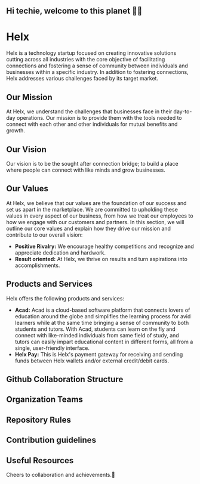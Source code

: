 ## Hi techie, welcome to this planet 👩‍💻
# Helx

Helx is a technology startup focused on creating innovative solutions cutting across all industries with the core objective of facilitating connections and fostering a sense of community between individuals and businesses within a specific industry. In addition to fostering connections, Helx addresses various challenges faced by its target market.

## Our Mission
At Helx, we understand the challenges that businesses face in their day-to-day operations. Our mission is to provide them with the tools needed to connect with each other and other individuals for mutual benefits and growth.

## Our Vision
Our vision is to be the sought after connection bridge; to build a place where people can connect with like minds and grow businesses.

## Our Values
At Helx, we believe that our values are the foundation of our success and set us apart in the marketplace. We are committed to upholding these values in every aspect of our business, from how we treat our employees to how we engage with our customers and partners. In this section, we will outline our core values and explain how they drive our mission and contribute to our overall vision:

- **Positive Rivalry:** We encourage healthy competitions and recognize and appreciate dedication and hardwork.
- **Result oriented:** At Helx, we thrive on results and turn aspirations into accomplishments.

## Products and Services
Helx offers the following products and services:
- **Acad:** Acad is a cloud-based software platform that connects lovers of education around the globe and simplifies the learning process for avid learners while at the same time bringing a sense of community to both students and tutors. With Acad, students can learn on the fly and connect with like-minded individuals from same field of study, and tutors can easily impart educational content in different forms, all from a single, user-friendly interface.
- **Helx Pay:** This is Helx's payment gateway for receiving and sending funds between Helx wallets and/or external credit/debit cards.

## Github Collaboration Structure

## Organization Teams

## Repository Rules

## Contribution guidelines

## Useful Resources

Cheers to collaboration and achievements.🎉
